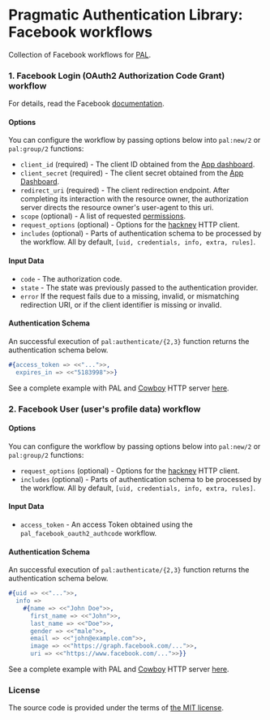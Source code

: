 # Pragmatic Authentication Library: Facebook workflows

Collection of Facebook workflows for [PAL][pal].

### 1. Facebook Login (OAuth2 Authorization Code Grant) workflow

For details, read the Facebook [documentation][facebook-oauth2-authcode].

#### Options

You can configure the workflow by passing options below into `pal:new/2` or `pal:group/2` functions:

- `client_id` (required) -
		The client ID obtained from the [App dashboard][facebook-app-dashboard].
- `client_secret` (required) -
		The client secret obtained from the [App Dashboard][facebook-app-dashboard].
- `redirect_uri` (required) -
		The client redirection endpoint.
		After completing its interaction with the resource owner,
		the authorization server directs the resource owner's user-agent to this uri.
- `scope` (optional) -
		A list of requested [permissions][facebook-oauth2-scope].
- `request_options` (optional) -
		Options for the [hackney][hackney] HTTP client.
- `includes` (optional) -
		Parts of authentication schema to be processed by the workflow.
		All by default, `[uid, credentials, info, extra, rules]`.

#### Input Data

- `code` -
		The authorization code.
- `state` -
		The state was previously passed to the authentication provider.
- `error`
		If the request fails due to a missing, invalid, or mismatching
		redirection URI, or if the client identifier is missing or invalid.

#### Authentication Schema

An successful execution of `pal:authenticate/{2,3}` function returns
the authentication schema below.

```erlang
#{access_token => <<"...">>,
  expires_in => <<"5183998">>}
```

See a complete example with PAL and [Cowboy][cowboy] HTTP server [here][pal-example].

### 2. Facebook User (user's profile data) workflow

#### Options

You can configure the workflow by passing options below into `pal:new/2` or `pal:group/2` functions:

- `request_options` (optional) -
		Options for the [hackney][hackney] HTTP client.
- `includes` (optional) -
		Parts of authentication schema to be processed by the workflow.
		All by default, `[uid, credentials, info, extra, rules]`.

#### Input Data

- `access_token` -
		An access Token obtained using the `pal_facebook_oauth2_authcode` workflow.

#### Authentication Schema

An successful execution of `pal:authenticate/{2,3}` function returns
the authentication schema below.

```erlang
#{uid => <<"...">>,
  info =>
    #{name => <<"John Doe">>,
      first_name => <<"John">>,
      last_name => <<"Doe">>,
      gender => <<"male">>,
      email => <<"john@example.com">>,
      image => <<"https://graph.facebook.com/...">>,
      uri => <<"https://www.facebook.com/...">>}}
```

See a complete example with PAL and [Cowboy][cowboy] HTTP server [here][pal-example].

### License

The source code is provided under the terms of [the MIT license][license].

[license]:http://www.opensource.org/licenses/MIT
[cowboy]:https://github.com/extend/cowboy
[facebook-oauth2-authcode]:https://developers.facebook.com/docs/facebook-login/manually-build-a-login-flow
[facebook-oauth2-scope]:https://developers.facebook.com/docs/facebook-login/permissions
[facebook-app-dashboard]:https://developers.facebook.com/apps
[hackney]:https://github.com/benoitc/hackney
[pal]:https://github.com/manifest/pal
[pal-example]:https://github.com/manifest/pal-example

